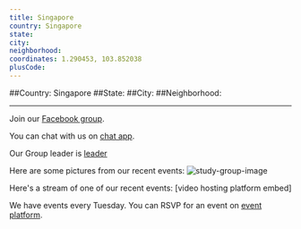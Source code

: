 ```yaml
---
title: Singapore
country: Singapore
state: 
city: 
neighborhood: 
coordinates: 1.290453, 103.852038
plusCode:
---
```


##Country: Singapore
##State: 
##City: 
##Neighborhood: 
*****
Join our [Facebook group](https://www.facebook.com/groups/free.code.camp.singapore).

You can chat with us on [chat app]().

Our Group leader is [leader]()

Here are some pictures from our recent events:
![study-group-image](https://scontent-dft4-2.xx.fbcdn.net/v/t1.0-9/12932806_10153815026644584_848254471743761253_n.jpg?oh=cfd7e3cd0f7a2c8477b60ee32240eada&oe=594DF714)

Here's a stream of one of our recent events:
[video hosting platform embed]

We have events every Tuesday. You can RSVP for an event on [event platform]().
